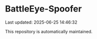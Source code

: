 # BattleEye-Spoofer

Last updated: 2025-06-25 14:46:32

This repository is automatically maintained.
